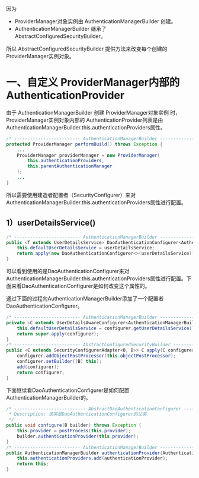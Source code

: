 
因为 
- ProviderManager对象实例由 AuthenticationManagerBuilder 创建。
- AuthenticationManagerBuilder 继承了 AbstractConfiguredSecurityBuilder。

所以 AbstractConfiguredSecurityBuilder 提供方法来改变每个创建的 ProviderManager实例对象。

# 一、自定义 ProviderManager内部的AuthenticationProvider

由于 AuthenticationManagerBuilder 创建 ProviderManager对象实例 时，ProviderManager实例对象内部的 AuthenticationProvider列表是由  AuthenticationManagerBuilder.this.authenticationProviders属性。
```java
/* ------------------------- AuthenticationManagerBuilder ------------------------- */
protected ProviderManager performBuild() throws Exception {  
	... 
    ProviderManager providerManager = new ProviderManager(
	    this.authenticationProviders,  
        this.parentAuthenticationManager
    );  
    ... 
}
```
所以需要使用建造者配置者（SecurityConfigurer）来对AuthenticationManagerBuilder.this.authenticationProviders属性进行配置。
## 1）userDetailsService()
```java
/* ------------------------- AuthenticationManagerBuilder ------------------------- */
public <T extends UserDetailsService> DaoAuthenticationConfigurer<AuthenticationManagerBuilder, T> userDetailsService(T userDetailsService) throws Exception {  
    this.defaultUserDetailsService = userDetailsService;  
    return apply(new DaoAuthenticationConfigurer<>(userDetailsService));  
}
```
可以看到使用的是DaoAuthenticationConfigurer来对AuthenticationManagerBuilder.this.authenticationProviders属性进行配置。下面来看DaoAuthenticationConfigurer是如何改变这个属性的。

通过下面的过程向AuthenticationManagerBuilder添加了一个配置者DaoAuthenticationConfigurer。
```java
/* ------------------------- AuthenticationManagerBuilder ------------------------- */
private <C extends UserDetailsAwareConfigurer<AuthenticationManagerBuilder, ? extends UserDetailsService>> C apply(C configurer) throws Exception {  
    this.defaultUserDetailsService = configurer.getUserDetailsService();  
    return super.apply(configurer);  
}
/* ------------------------- AbstractConfiguredSecurityBuilder ------------------------- */
public <C extends SecurityConfigurerAdapter<O, B>> C apply(C configurer) throws Exception {  
    configurer.addObjectPostProcessor(this.objectPostProcessor);  
    configurer.setBuilder((B) this);  
    add(configurer);  
    return configurer;
}
```
下面继续看DaoAuthenticationConfigurer是如何配置AuthenticationManagerBuilder的。
```java
/* --------------------------- AbstractDaoAuthenticationConfigurer ---------------------------
 * Description: 该类是DaoAuthenticationConfigurer的父类
 */
public void configure(B builder) throws Exception {  
    this.provider = postProcess(this.provider);  
    builder.authenticationProvider(this.provider);  
}
/* ------------------------- AuthenticationManagerBuilder ------------------------- */
public AuthenticationManagerBuilder authenticationProvider(AuthenticationProvider authenticationProvider) {  
    this.authenticationProviders.add(authenticationProvider);  
    return this;
}
```
